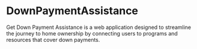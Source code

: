 # DownPaymentAssistance
Get Down Payment Assistance is a web application designed to streamline the journey to home ownership by connecting users to programs and resources that cover down payments. 
